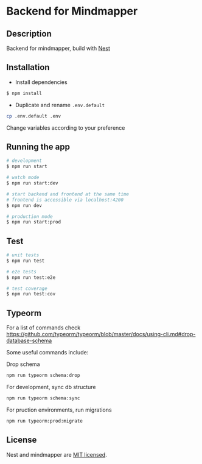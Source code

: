 # Backend for Mindmapper

## Description

Backend for mindmapper, build with [Nest](https://github.com/nestjs/nest)

## Installation

-  Install dependencies
```bash
$ npm install
```

- Duplicate and rename `.env.default`

```bash
cp .env.default .env
```

Change variables according to your preference

## Running the app

```bash
# development
$ npm run start

# watch mode
$ npm run start:dev

# start backend and frontend at the same time
# frontend is accessible via localhost:4200
$ npm run dev

# production mode
$ npm run start:prod
```

## Test

```bash
# unit tests
$ npm run test

# e2e tests
$ npm run test:e2e

# test coverage
$ npm run test:cov
```

## Typeorm
For a list of commands check https://github.com/typeorm/typeorm/blob/master/docs/using-cli.md#drop-database-schema

Some useful commands include:

Drop schema

```bash
npm run typeorm schema:drop
```

For development, sync db structure

```bash
npm run typeorm schema:sync
```

For pruction environments, run migrations

```bash
npm run typeorm:prod:migrate
```

## License

Nest and mindmapper are [MIT licensed](LICENSE).

